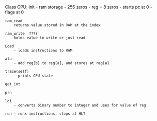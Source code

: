 Class CPU:
    init
        - ram storage - 256 zeros
        - reg = 8 zeros
        - starts pc at 0
        - flags at 0

    ram_read 
        returns value stored in RAM at the index

    ram_write  ????
        holds value to write or just read

    Load 
        - loads instructions to RAM

    alu 
        - add reg[b] to reg[a], and stores at reg[a]

    trace(self)
        - prints CPU state

    get_int

    prn

    ldi
        - converts binary number to integer and uses for value of reg

    run - runs instructions, stops at HLT 